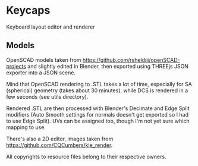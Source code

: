 Keycaps
=======

Keyboard layout editor and renderer

Models
------

OpenSCAD models taken from https://github.com/rsheldiii/openSCAD-projects and slightly edited in Blender,
then exported using THREEjs JSON exporter into a JSON scene.

Mind that OpenSCAD rendering to .STL takes a lot of time, especially for SA (spherical) geometry (takes about 30 minutes),
while DCS is rendered in a few seconds (see utils directory).

Rendered .STL are then processed with Blender's Decimate and Edge Split modifiers
(Auto Smooth settings for normals doesn't get exported so I had to use Edge Split).
UVs can be assigned too, though I'm not yet sure which mapping to use.

There's also a 2D editor, images taken from https://github.com/CQCumbers/kle_render.

All copyrights to resource files belong to their respective owners.


